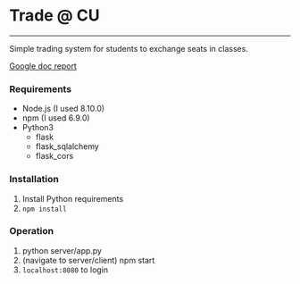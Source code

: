 # Trade @ CU
---
Simple trading system for students to exchange seats in classes.

[Google doc report](https://docs.google.com/document/d/1eglDL3isIZbns6VVgnVU5SzrdW2o0c2UGNnf0SQcqDI/edit?usp=sharing)

### Requirements
* Node.js (I used 8.10.0)
* npm  (I used 6.9.0)
* Python3
  * flask
  * flask_sqlalchemy
  * flask_cors

### Installation
1. Install Python requirements
2. `npm install`

### Operation
1. python server/app.py
2. (navigate to server/client) npm start
3. `localhost:8080` to login
